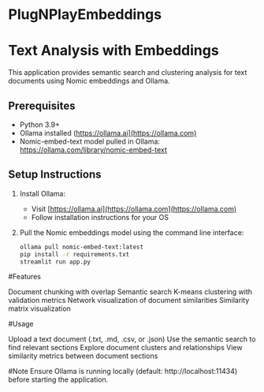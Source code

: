 # PlugNPlayEmbeddings
# Text Analysis with Embeddings

This application provides semantic search and clustering analysis for text documents using Nomic embeddings and Ollama.

## Prerequisites
- Python 3.9+
- Ollama installed (https://ollama.ai](https://ollama.com)
- Nomic-embed-text model pulled in Ollama: https://ollama.com/library/nomic-embed-text

## Setup Instructions

1. Install Ollama:
   - Visit [https://ollama.ai](https://ollama.com](https://ollama.com)
   - Follow installation instructions for your OS

2. Pull the Nomic embeddings model using the command line interface:
   ```bash
   ollama pull nomic-embed-text:latest
   pip install -r requirements.txt
   streamlit run app.py

#Features

Document chunking with overlap
Semantic search
K-means clustering with validation metrics
Network visualization of document similarities
Similarity matrix visualization

#Usage

Upload a text document (.txt, .md, .csv, or .json)
Use the semantic search to find relevant sections
Explore document clusters and relationships
View similarity metrics between document sections

#Note
Ensure Ollama is running locally (default: http://localhost:11434) before starting the application.
